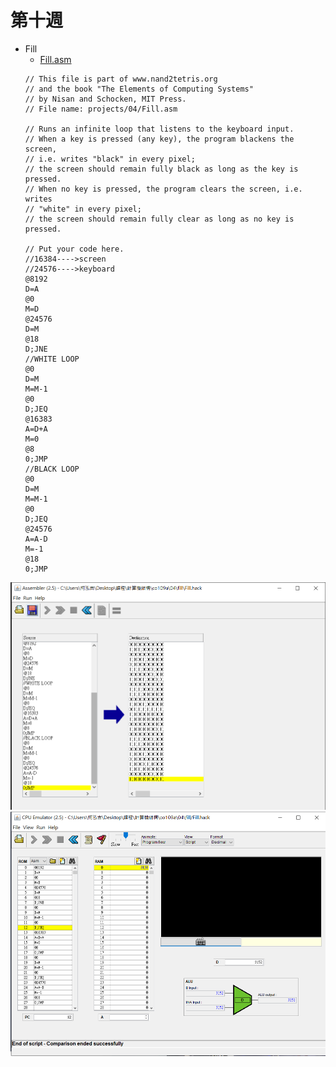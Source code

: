 # 第十週
* Fill
    * [Fill.asm](https://github.com/www-abcdefg/co109a/tree/master/04/fill/Fill.asm)
    ```
    // This file is part of www.nand2tetris.org
    // and the book "The Elements of Computing Systems"
    // by Nisan and Schocken, MIT Press.
    // File name: projects/04/Fill.asm

    // Runs an infinite loop that listens to the keyboard input.
    // When a key is pressed (any key), the program blackens the screen,
    // i.e. writes "black" in every pixel;
    // the screen should remain fully black as long as the key is pressed. 
    // When no key is pressed, the program clears the screen, i.e. writes
    // "white" in every pixel;
    // the screen should remain fully clear as long as no key is pressed.

    // Put your code here.
    //16384---->screen
    //24576---->keyboard
    @8192               
    D=A               
    @0                
    M=D                
    @24576
    D=M
    @18                  
    D;JNE            
    //WHITE LOOP
    @0
    D=M               
    M=M-1                
    @0              
    D;JEQ           
    @16383          
    A=D+A                
    M=0              
    @8                
    0;JMP           
    //BLACK LOOP
    @0
    D=M
    M=M-1
    @0
    D;JEQ            
    @24576
    A=A-D
    M=-1
    @18
    0;JMP  
    ```

![picture](https://github.com/www-abcdefg/co109a/blob/master/04/fill/HW9.png)
![picture1](https://github.com/www-abcdefg/co109a/blob/master/04/fill/HW9-1.png)